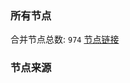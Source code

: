 ### 所有节点
合并节点总数: `974`
[节点链接](https://raw.githubusercontent.com/rzhy1/11/master/sub/sub_merge_base64.txt)

### 节点来源